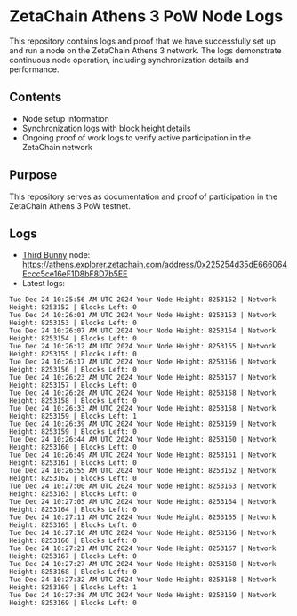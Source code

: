 # ZetaChain Athens 3 PoW Node Logs
This repository contains logs and proof that we have successfully set up and run a node on the ZetaChain Athens 3 network. The logs demonstrate continuous node operation, including synchronization details and performance.

## Contents
- Node setup information
- Synchronization logs with block height details
- Ongoing proof of work logs to verify active participation in the ZetaChain network

## Purpose
This repository serves as documentation and proof of participation in the ZetaChain Athens 3 PoW testnet.

## Logs

- [Third Bunny](https://thirdbunny.xyz/) node: https://athens.explorer.zetachain.com/address/0x225254d35dE666064Eccc5ce16eF1D8bF8D7b5EE
- Latest logs:
```
Tue Dec 24 10:25:56 AM UTC 2024 Your Node Height: 8253152 | Network Height: 8253152 | Blocks Left: 0
Tue Dec 24 10:26:01 AM UTC 2024 Your Node Height: 8253153 | Network Height: 8253153 | Blocks Left: 0
Tue Dec 24 10:26:07 AM UTC 2024 Your Node Height: 8253154 | Network Height: 8253154 | Blocks Left: 0
Tue Dec 24 10:26:12 AM UTC 2024 Your Node Height: 8253155 | Network Height: 8253155 | Blocks Left: 0
Tue Dec 24 10:26:17 AM UTC 2024 Your Node Height: 8253156 | Network Height: 8253156 | Blocks Left: 0
Tue Dec 24 10:26:23 AM UTC 2024 Your Node Height: 8253157 | Network Height: 8253157 | Blocks Left: 0
Tue Dec 24 10:26:28 AM UTC 2024 Your Node Height: 8253158 | Network Height: 8253158 | Blocks Left: 0
Tue Dec 24 10:26:33 AM UTC 2024 Your Node Height: 8253158 | Network Height: 8253159 | Blocks Left: 1
Tue Dec 24 10:26:39 AM UTC 2024 Your Node Height: 8253159 | Network Height: 8253159 | Blocks Left: 0
Tue Dec 24 10:26:44 AM UTC 2024 Your Node Height: 8253160 | Network Height: 8253160 | Blocks Left: 0
Tue Dec 24 10:26:49 AM UTC 2024 Your Node Height: 8253161 | Network Height: 8253161 | Blocks Left: 0
Tue Dec 24 10:26:55 AM UTC 2024 Your Node Height: 8253162 | Network Height: 8253162 | Blocks Left: 0
Tue Dec 24 10:27:00 AM UTC 2024 Your Node Height: 8253163 | Network Height: 8253163 | Blocks Left: 0
Tue Dec 24 10:27:05 AM UTC 2024 Your Node Height: 8253164 | Network Height: 8253164 | Blocks Left: 0
Tue Dec 24 10:27:11 AM UTC 2024 Your Node Height: 8253165 | Network Height: 8253165 | Blocks Left: 0
Tue Dec 24 10:27:16 AM UTC 2024 Your Node Height: 8253166 | Network Height: 8253166 | Blocks Left: 0
Tue Dec 24 10:27:21 AM UTC 2024 Your Node Height: 8253167 | Network Height: 8253167 | Blocks Left: 0
Tue Dec 24 10:27:27 AM UTC 2024 Your Node Height: 8253168 | Network Height: 8253168 | Blocks Left: 0
Tue Dec 24 10:27:32 AM UTC 2024 Your Node Height: 8253168 | Network Height: 8253169 | Blocks Left: 1
Tue Dec 24 10:27:38 AM UTC 2024 Your Node Height: 8253169 | Network Height: 8253169 | Blocks Left: 0
```
